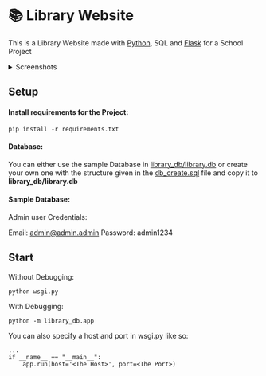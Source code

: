 # 📚 Library Website
This is a Library Website made with [Python](https://github.com/python/cpython), SQL and [Flask](https://github.com/pallets/flask) for a School Project

<details>
  <summary>Screenshots</summary>
  
![Screenshot 2022-10-26 at 22-27-19 Library - SQL Library](https://user-images.githubusercontent.com/63876564/198130318-6b565702-9bb9-452d-86b2-4eddf861c358.png)
![Screenshot 2022-12-26 at 13-30-37 Medialist - SQL Library](https://user-images.githubusercontent.com/63876564/209549290-e4e893f9-6438-45a3-a0a5-f8150abdbba4.png)



</details>


## Setup

#### Install requirements for the Project:
```
pip install -r requirements.txt
```
#### Database:

You can either use the sample Database in  [library_db/library.db](https://github.com/sdaqo/library_website/blob/main/library_db/library.db) or create your own one with the structure given in the [db_create.sql](https://github.com/sdaqo/library_website/blob/main/db_create.sql) file and copy it to **library_db/library.db**

#### Sample Database:

Admin user Credentials:

Email: admin@admin.admin Password: admin1234

## Start

Without Debugging:
```
python wsgi.py
```

With Debugging:
```
python -m library_db.app
```
You can also specify a host and port in wsgi.py like so:
```
...
if __name__ == "__main__":
    app.run(host='<The Host>', port=<The Port>)
```
